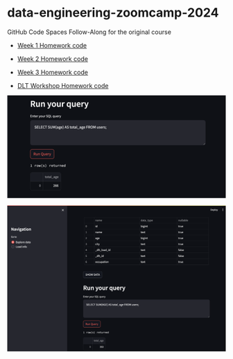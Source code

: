# data-engineering-zoomcamp-2024
GitHub Code Spaces Follow-Along for the original course

 - [Week 1 Homework code](https://github.com/caspercrause/data-engineering-zoomcamp-2024/blob/master/SQL-statements.sql)

 - [Week 2 Homework code](https://github.com/caspercrause/data-engineering-zoomcamp-2024/blob/master/Week%202%20Homework.md)

 - [Week 3 Homework code](https://github.com/caspercrause/data-engineering-zoomcamp-2024/blob/master/Week%203%20Homework.md)

 - [DLT Workshop Homework code](https://github.com/caspercrause/data-engineering-zoomcamp-2024/blob/3a40b6d24ad6bf1c65d0c626113b3771a12b65cb/workshops_dlt_resources/homework_workshop.py)

[![Merge](https://github.com/caspercrause/data-engineering-zoomcamp-2024/blob/3a40b6d24ad6bf1c65d0c626113b3771a12b65cb/workshops_dlt_resources/dlt-merge.png)](https://github.com/caspercrause/data-engineering-zoomcamp-2024/blob/3a40b6d24ad6bf1c65d0c626113b3771a12b65cb/workshops_dlt_resources/dlt-merge.png)

[![Append](https://github.com/caspercrause/data-engineering-zoomcamp-2024/blob/master/workshops_dlt_resources/dlt-append.png)](https://github.com/caspercrause/data-engineering-zoomcamp-2024/blob/master/workshops_dlt_resources/dlt-append.png)
